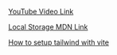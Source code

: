 [YouTube Video Link](https://youtu.be/6KQeopPE36I?si=GIbDRk4UN5N6qpEd)

[Local Storage MDN Link](https://developer.mozilla.org/en-US/docs/Web/API/Window/localStorage)

[How to setup tailwind with vite](https://tailwindcss.com/docs/guides/vite)